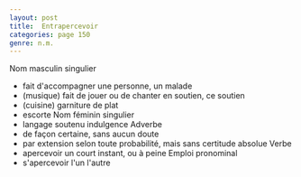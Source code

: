 ```yaml
---
layout: post
title:  Entrapercevoir
categories: page 150
genre: n.m.
---
```


Nom masculin singulier
- fait d'accompagner une personne, un malade
- (musique) fait de jouer ou de chanter en soutien, ce soutien
- (cuisine) garniture de plat
- escorte
Nom féminin singulier
- langage soutenu indulgence
Adverbe
- de façon certaine, sans aucun doute
- par extension selon toute probabilité, mais sans certitude absolue
Verbe
- apercevoir un court instant, ou à peine
Emploi pronominal
- s'apercevoir l'un l'autre
